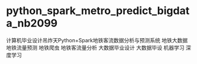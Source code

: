 # python_spark_metro_predict_bigdata_nb2099
计算机毕业设计吊炸天Python+Spark地铁客流数据分析与预测系统 地铁大数据 地铁流量预测 地铁爬虫 地铁客流量分析 大数据毕业设计 大数据毕设 机器学习 深度学习

